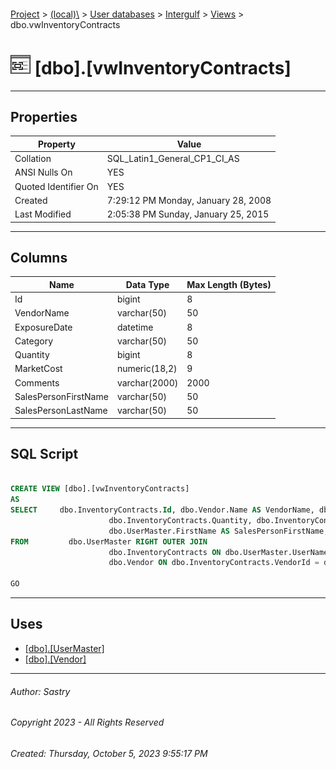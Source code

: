 #### 

[Project](../../../../index.md) > [(local)\\](../../../index.md) > [User databases](../../index.md) > [Intergulf](../index.md) > [Views](Views.md) > dbo.vwInventoryContracts

# ![Views](../../../../Images/View32.png) [dbo].[vwInventoryContracts]

---

## <a name="#properties"></a>Properties

| Property | Value |
|---|---|
| Collation | SQL_Latin1_General_CP1_CI_AS |
| ANSI Nulls On | YES |
| Quoted Identifier On | YES |
| Created | 7:29:12 PM Monday, January 28, 2008 |
| Last Modified | 2:05:38 PM Sunday, January 25, 2015 |


---

## <a name="#columns"></a>Columns

| Name | Data Type | Max Length (Bytes) |
|---|---|---|
| Id | bigint | 8 |
| VendorName | varchar(50) | 50 |
| ExposureDate | datetime | 8 |
| Category | varchar(50) | 50 |
| Quantity | bigint | 8 |
| MarketCost | numeric(18,2) | 9 |
| Comments | varchar(2000) | 2000 |
| SalesPersonFirstName | varchar(50) | 50 |
| SalesPersonLastName | varchar(50) | 50 |


---

## <a name="#sqlscript"></a>SQL Script

```sql

CREATE VIEW [dbo].[vwInventoryContracts]
AS
SELECT     dbo.InventoryContracts.Id, dbo.Vendor.Name AS VendorName, dbo.InventoryContracts.ExposureDate, dbo.InventoryContracts.Category, 
                      dbo.InventoryContracts.Quantity, dbo.InventoryContracts.MarketCost, dbo.InventoryContracts.Comments, 
                      dbo.UserMaster.FirstName AS SalesPersonFirstName, dbo.UserMaster.LastName AS SalesPersonLastName
FROM         dbo.UserMaster RIGHT OUTER JOIN
                      dbo.InventoryContracts ON dbo.UserMaster.UserName = dbo.InventoryContracts.SalesPersonId LEFT OUTER JOIN
                      dbo.Vendor ON dbo.InventoryContracts.VendorId = dbo.Vendor.Id

GO

```


---

## <a name="#uses"></a>Uses

* [[dbo].[UserMaster]](../Tables/dbo_UserMaster.md)
* [[dbo].[Vendor]](../Tables/dbo_Vendor.md)


---

###### Author:  Sastry

###### Copyright 2023 - All Rights Reserved

###### Created: Thursday, October 5, 2023 9:55:17 PM

